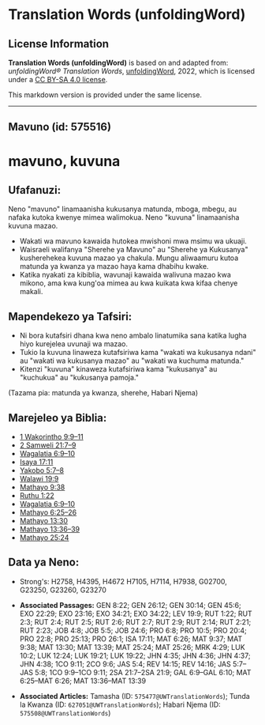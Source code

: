 # Translation Words (unfoldingWord)

## License Information

**Translation Words (unfoldingWord)** is based on and adapted from: _unfoldingWord® Translation Words_, [unfoldingWord](https://unfoldingword.org/utw), 2022, which is licensed under a [CC BY-SA 4.0 license](https://creativecommons.org/licenses/by-sa/4.0/legalcode.en).

This markdown version is provided under the same license.



--------------------------------

## Mavuno (id: 575516)

mavuno, kuvuna
==============

Ufafanuzi:
----------

Neno "mavuno" linamaanisha kukusanya matunda, mboga, mbegu, au nafaka kutoka kwenye mimea walimokua. Neno "kuvuna" linamaanisha kuvuna mazao.

* Wakati wa mavuno kawaida hutokea mwishoni mwa msimu wa ukuaji.
* Waisraeli walifanya "Sherehe ya Mavuno" au "Sherehe ya Kukusanya" kusherehekea kuvuna mazao ya chakula. Mungu aliwaamuru kutoa matunda ya kwanza ya mazao haya kama dhabihu kwake.
* Katika nyakati za kibiblia, wavunaji kawaida walivuna mazao kwa mikono, ama kwa kung'oa mimea au kwa kuikata kwa kifaa chenye makali.

Mapendekezo ya Tafsiri:
-----------------------

* Ni bora kutafsiri dhana kwa neno ambalo linatumika sana katika lugha hiyo kurejelea uvunaji wa mazao.
* Tukio la kuvuna linaweza kutafsiriwa kama "wakati wa kukusanya ndani" au "wakati wa kukusanya mazao" au "wakati wa kuchuma matunda."
* Kitenzi "kuvuna" kinaweza kutafsiriwa kama "kukusanya" au "kuchukua" au "kukusanya pamoja."

(Tazama pia: matunda ya kwanza, sherehe, Habari Njema)

Marejeleo ya Biblia:
--------------------

* [1 Wakorintho 9:9–11](https://ref.ly/1Cor9:9-1Cor9:11)
* [2 Samweli 21:7–9](https://ref.ly/2Sam21:7-2Sam21:9)
* [Wagalatia 6:9–10](https://ref.ly/Gal6:9-Gal6:10)
* [Isaya 17:11](https://ref.ly/Isa17:11)
* [Yakobo 5:7–8](https://ref.ly/Jas5:7-Jas5:8)
* [Walawi 19:9](https://ref.ly/Lev19:9)
* [Mathayo 9:38](https://ref.ly/Matt9:38)
* [Ruthu 1:22](https://ref.ly/Ruth1:22)
* [Wagalatia 6:9–10](https://ref.ly/Gal6:9-Gal6:10)
* [Mathayo 6:25–26](https://ref.ly/Matt6:25-Matt6:26)
* [Mathayo 13:30](https://ref.ly/Matt13:30)
* [Mathayo 13:36–39](https://ref.ly/Matt13:36-Matt13:39)
* [Mathayo 25:24](https://ref.ly/Matt25:24)

Data ya Neno:
-------------

* Strong's: H2758, H4395, H4672 H7105, H7114, H7938, G02700, G23250, G23260, G23270

* **Associated Passages:** GEN 8:22; GEN 26:12; GEN 30:14; GEN 45:6; EXO 22:29; EXO 23:16; EXO 34:21; EXO 34:22; LEV 19:9; RUT 1:22; RUT 2:3; RUT 2:4; RUT 2:5; RUT 2:6; RUT 2:7; RUT 2:9; RUT 2:14; RUT 2:21; RUT 2:23; JOB 4:8; JOB 5:5; JOB 24:6; PRO 6:8; PRO 10:5; PRO 20:4; PRO 22:8; PRO 25:13; PRO 26:1; ISA 17:11; MAT 6:26; MAT 9:37; MAT 9:38; MAT 13:30; MAT 13:39; MAT 25:24; MAT 25:26; MRK 4:29; LUK 10:2; LUK 12:24; LUK 19:21; LUK 19:22; JHN 4:35; JHN 4:36; JHN 4:37; JHN 4:38; 1CO 9:11; 2CO 9:6; JAS 5:4; REV 14:15; REV 14:16; JAS 5:7–JAS 5:8; 1CO 9:9–1CO 9:11; 2SA 21:7–2SA 21:9; GAL 6:9–GAL 6:10; MAT 6:25–MAT 6:26; MAT 13:36–MAT 13:39
* **Associated Articles:** Tamasha (ID: `575477@UWTranslationWords`); Tunda la Kwanza (ID: `627051@UWTranslationWords`); Habari Njema (ID: `575508@UWTranslationWords`)

